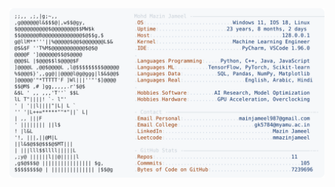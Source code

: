 <picture>
  <source srcset="https://raw.githubusercontent.com/mmazinjameel/mmazinjameel/main/dark_mode.svg?v=1751912105" media="(prefers-color-scheme: dark)">
  <img src="https://raw.githubusercontent.com/mmazinjameel/mmazinjameel/main/light_mode.svg?v=1751912105">
</picture>
